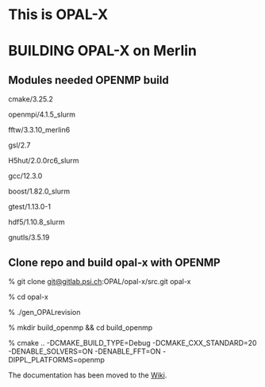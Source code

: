 # This is OPAL-X


# BUILDING OPAL-X on Merlin


## Modules needed OPENMP build

cmake/3.25.2

openmpi/4.1.5_slurm

fftw/3.3.10_merlin6    

gsl/2.7                

H5hut/2.0.0rc6_slurm

gcc/12.3.0             

boost/1.82.0_slurm     

gtest/1.13.0-1         

hdf5/1.10.8_slurm     

gnutls/3.5.19


## Clone repo and build opal-x with OPENMP 

% git clone git@gitlab.psi.ch:OPAL/opal-x/src.git opal-x

% cd opal-x

% ./gen_OPALrevision

% mkdir build_openmp && cd build_openmp

% cmake .. -DCMAKE_BUILD_TYPE=Debug -DCMAKE_CXX_STANDARD=20  -DENABLE_SOLVERS=ON  -DENABLE_FFT=ON -DIPPL_PLATFORMS=openmp



The documentation has been moved to the [Wiki](https://gitlab.psi.ch/OPAL/src/wikis/home).

